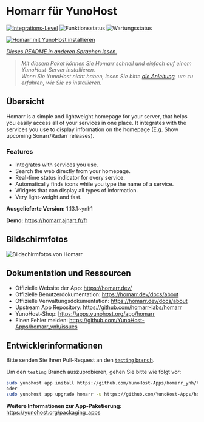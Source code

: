 <!--
N.B.: Diese README wurde automatisch von <https://github.com/YunoHost/apps/tree/master/tools/readme_generator> generiert.
Sie darf NICHT von Hand bearbeitet werden.
-->

# Homarr für YunoHost

[![Integrations-Level](https://apps.yunohost.org/badge/integration/homarr)](https://ci-apps.yunohost.org/ci/apps/homarr/)
![Funktionsstatus](https://apps.yunohost.org/badge/state/homarr)
![Wartungsstatus](https://apps.yunohost.org/badge/maintained/homarr)

[![Homarr mit YunoHost installieren](https://install-app.yunohost.org/install-with-yunohost.svg)](https://install-app.yunohost.org/?app=homarr)

*[Dieses README in anderen Sprachen lesen.](./ALL_README.md)*

> *Mit diesem Paket können Sie Homarr schnell und einfach auf einem YunoHost-Server installieren.*  
> *Wenn Sie YunoHost nicht haben, lesen Sie bitte [die Anleitung](https://yunohost.org/install), um zu erfahren, wie Sie es installieren.*

## Übersicht

Homarr is a simple and lightweight homepage for your server, that helps you easily access all of your services in one place.
It integrates with the services you use to display information on the homepage (E.g. Show upcoming Sonarr/Radarr releases).

### Features

- Integrates with services you use.
- Search the web directly from your homepage.
- Real-time status indicator for every service.
- Automatically finds icons while you type the name of a service.
- Widgets that can display all types of information.
- Very light-weight and fast.


**Ausgelieferte Version:** 1.13.1~ynh1

**Demo:** <https://homarr.ajnart.fr/fr>

## Bildschirmfotos

![Bildschirmfotos von Homarr](./doc/screenshots/screenshot.png)

## Dokumentation und Ressourcen

- Offizielle Website der App: <https://homarr.dev/>
- Offizielle Benutzerdokumentation: <https://homarr.dev/docs/about>
- Offizielle Verwaltungsdokumentation: <https://homarr.dev/docs/about>
- Upstream App Repository: <https://github.com/homarr-labs/homarr>
- YunoHost-Shop: <https://apps.yunohost.org/app/homarr>
- Einen Fehler melden: <https://github.com/YunoHost-Apps/homarr_ynh/issues>

## Entwicklerinformationen

Bitte senden Sie Ihren Pull-Request an den [`testing` branch](https://github.com/YunoHost-Apps/homarr_ynh/tree/testing).

Um den `testing` Branch auszuprobieren, gehen Sie bitte wie folgt vor:

```bash
sudo yunohost app install https://github.com/YunoHost-Apps/homarr_ynh/tree/testing --debug
oder
sudo yunohost app upgrade homarr -u https://github.com/YunoHost-Apps/homarr_ynh/tree/testing --debug
```

**Weitere Informationen zur App-Paketierung:** <https://yunohost.org/packaging_apps>
